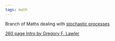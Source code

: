 ```yaml
---
tags: math
---
```


Branch of Maths dealing with [stochastic processes](https://en.wikipedia.org/wiki/Stochastic_calculus)

[260 page Intro by Gregory F. Lawler](http://www.math.uchicago.edu/~lawler/finbook.pdf)

